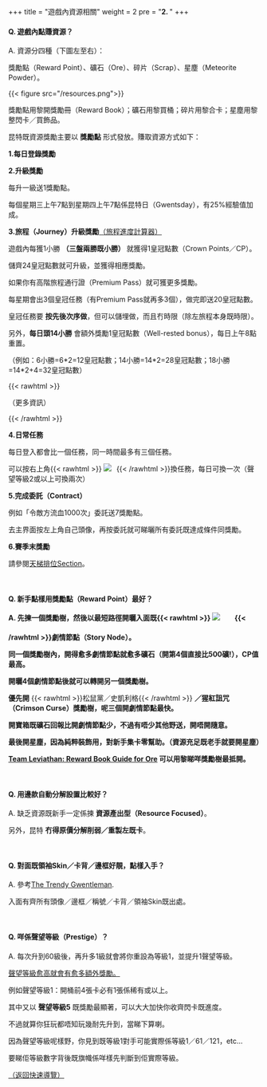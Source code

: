 +++
title = "遊戲內資源相關"
weight = 2
pre = "<b>2. </b>"
+++

#### Q. 遊戲內點賺資源？

A. 資源分四種（下圖左至右）：

獎勵點（Reward Point）、礦石（Ore）、碎片（Scrap）、星塵（Meteorite Powder）。

{{< figure src="/resources.png">}}

獎勵點用黎開獎勵冊（Reward Book）；礦石用黎買桶；碎片用黎合卡；星塵用黎整閃卡／買飾品。

昆特既資源獎勵主要以 __獎勵點__ 形式發放。賺取資源方式如下：

__1.每日登錄獎勵__

__2.升級獎勵__

每升一級送1獎勵點。

每個星期三上午7點到星期四上午7點係昆特日（Gwentsday），有25%經驗值加成。

__3.旅程（Journey）升級獎勵__[（旅程進度計算器）](https://trendygwentleman.com/journey/)

遊戲內每獲1小勝 __（三盤兩勝既小勝）__ 就獲得1皇冠點數（Crown Points／CP）。

儲齊24皇冠點數就可升級，並獲得相應獎勵。

如果你有高階旅程通行證（Premium Pass）就可獲更多獎勵。

每星期會出3個皇冠任務（有Premium Pass就再多3個），做完即送20皇冠點數。

皇冠任務要 __按先後次序做__，但可以儲埋做，而且冇時限（除左旅程本身既時限）。

另外，__每日頭14小勝__ 會額外獎勵1皇冠點數（Well-rested bonus），每日上午8點重置。

（例如：6小勝=6\*2=12皇冠點數；14小勝=14\*2=28皇冠點數；18小勝=14\*2+4=32皇冠點數）

{{< rawhtml >}}
<div class="expand">
    <div
        class="expand-label"
        style="cursor: pointer;"
        onclick="$h = $(this);$h.next('div').slideToggle(100,function () {$h.children('i').attr('class',function () {return $h.next('div').is(':visible') ? 'fas fa-chevron-down' : 'fas fa-chevron-right';});});"
    >
        <i style="font-size: x-small;" class="fas fa-chevron-right"></i><bold>（更多資訊）</bold>
    </div>
    <div class="expand-content" style="display: none">
        <pre><code class="hljs">1. 賺取皇冠點數有上限：一個星期最多賺350皇冠點數。（每星期四重置）<br/><br/>留意Well-rested bonus同皇冠任務提供既額外皇冠點數<bold>唔計入呢個上限</bold>。<br/><br/>所以就算你到左上限都可以繼續用Well-rested bonus同埋做任務賺皇冠點數。<br/><br/>2. 做曬所有普通皇冠任務（共36個）會送20獎勵點。<br/><br/>如果你<bold>買左Premium Pass</bold>，咁做曬額外既皇冠任務（共36個）都會送20獎勵點。<br/><br/>3. 就算冇買Premium Pass都可以做埋額外既皇冠任務（<bold>但冇皇冠點數獎勵</bold>）。<br/><br/>當你一買Premium Pass既時候，佢就即刻比番D皇冠點數你。<br/><br/>4. <bold>100級後可以繼續升級</bold>，每升一級送2獎勵點。<br/><br/>5. 如果你中途買Premium Pass，咁你可以一下攞曬高級旅程既相應獎勵。<br/><br/>例如你普通旅程50級時先買，咁你可以一下攞曬高級旅程50級既所有獎勵。</code><span class="copy-to-clipboard" title="Copy to clipboard"></span></pre>
    </div>
</div>

{{< /rawhtml >}}

__4.日常任務__

每日登入都會比一個任務，同一時間最多有三個任務。

可以按右上角{{< rawhtml >}}
<span style="display: inline-block;width: 21.67px; height: 20.00px;"><img src="/reload.png" style="margin: unset;"/></span>
{{< /rawhtml >}}換任務，每日可換一次（聲望等級2或以上可換兩次）

__5.完成委託（Contract）__

例如「令敵方流血1000次」委託送7獎勵點。

去主界面按左上角自己頭像，再按委託就可睇曬所有委託既達成條件同獎勵。

__6.賽季末獎勵__

請參閱[天梯排位Section](/ladderranking/#一個賽季結束後所有-__打過至少一場rank__-既玩家都會獲得獎勵點)。

&nbsp;

#### Q. 新手點樣用獎勵點（Reward Point）最好？

__A. 先揀一個獎勵樹，然後以最短路徑開曬入面既{{< rawhtml >}}
<span style="display: inline-block;width: 41.54px; height: 38.50px;"><img src="/scroll.png" style="margin: unset;"/></span>
{{< /rawhtml >}}劇情節點（Story Node）。__

__同一個獎勵樹內，開得愈多劇情節點就愈多礦石（開第4個直接比500礦!），CP值最高。__

__開曬4個劇情節點後就可以轉開另一個獎勵樹。__

__優先開__ {{< rawhtml >}}<ST>松鼠黨</ST><bold>／</bold><SK>史凱利格</SK>{{< /rawhtml >}} __／猩紅詛咒（Crimson Curse）獎勵樹，呢三個開劇情節點最快。__

__開寶箱既礦石回報比開劇情節點少，不過有唔少其他野送，開唔開隨意。__

__最後開星塵，因為純粹裝飾用，對新手集卡零幫助。（資源充足既老手就要開星塵）__

__[Team Leviathan: Reward Book Guide for Ore](https://docs.google.com/spreadsheets/d/15O7TL1NPNliouDGCu-IK7Kw7OkFZ9VLxzI4wfJd5u1g/edit?usp=sharing) 可以用黎睇咩獎勵樹最抵開。__

&nbsp;

#### Q. 用邊款自動分解設置比較好？

A. 缺乏資源既新手一定係揀 __資源產出型（Resource Focused）__。

另外，昆特 __冇得原價分解削弱／重製左既卡__。

&nbsp;

#### Q. 對面既領袖Skin／卡背／邊框好靚，點樣入手？

A. 參考[The Trendy Gwentleman](https://trendygwentleman.com/cosmetics/).

入面有齊所有頭像／邊框／稱號／卡背／領袖Skin既出處。

&nbsp;

#### Q. 咩係聲望等級（Prestige）？

A. 每次升到60級後，再升多1級就會將你重設為等級1，並提升1聲望等級。

[聲望等級愈高就會有愈多額外獎勵。](https://www.reddit.com/r/gwent/wiki/prestige)

例如聲望等級1：開桶前4張卡必有1張係稀有或以上。

其中又以 __聲望等級5__ 既獎勵最顯著，可以大大加快你收齊閃卡既進度。

不過就算你狂玩都唔知玩幾耐先升到，當睇下算喇。

因為聲望等級呢樣野，你見到既等級1對手可能實際係等級1／61／121，etc...

要睇佢等級數字背後既旗幟係咩樣先判斷到佢實際等級。

[（返回快速導覽）](../#快速導覽)
